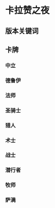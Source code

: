 # 卡拉赞之夜

## 版本关键词

## 卡牌

### 中立

### 德鲁伊

### 法师

### 圣骑士

### 猎人

### 术士

### 战士

### 潜行者

### 牧师

### 萨满
